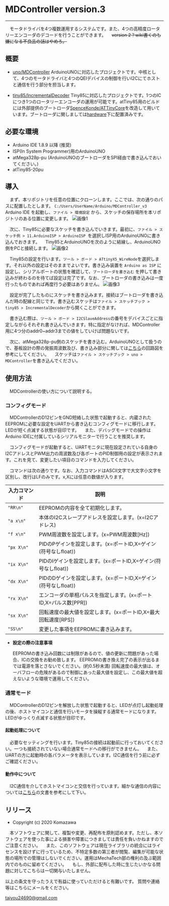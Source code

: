 # MDController  version.3

-----

　モータドライバを4つ複数運用するシステムです。また、4つの高精度ロータリーエンコーダのデコードを行うことができます。
　~~version 2？wiki書くのも嫌になる不良品の話はやめろ。~~

## 概要

- [uno/MDController](uno/MDController) ArduinoUNOに対応したプロジェクトです。中核として、4つのモータドライバと4つのQEIデバイスの制御を行いI2Cにてホストと通信を行う部分を担当します。

- [tiny85/IncrementalDecoder](tiny85/IncrementalDecoder) Tiny85に対応したプロジェクトです。1つのICにつき1つのロータリーエンコーダの運用が可能です。atTiny85用のビルドには外部提供のブートローダ[SpenceKonde/ATTinyCore](https://github.com/SpenceKonde/ATTinyCore)を改造して用いています。ブートローダに関しましては[hardware](hardware)下に配置済みです。

## 必要な環境

- Arduino IDE 1.8.9 以降 (推奨)
- ISP(In System Programmer)用のArduinoUNO
- atMega328p-pu (ArduinoUNOのブートローダをSPI経由で書き込んでおいてください。)
- atTiny85-20pu

## 導入

　まず、本リポジトリを任意の位置にクローンします。ここでは、次の通りのパスに配置したとします。
    `C:/Users/UserName/Arduino/MDController_v3`
　Arduino IDE を起動し、`ファイル > 環境設定` から、スケッチの保存場所を本リポジトリのある位置に変更します。
![画像1](etc/ino_setting.jpg)

　次に、Tiny85に必要なスケッチを書き込んでいきます。最初に、`ファイル > スケッチ例 > 11.ArduinoISP > ArduinoISP `を選択しISP用のArduinoUNOに書き込んでおきます。
　Tiny85とArduinoUNOを次のように結線し、ArduinoUNO側をPCと接続します。
![画像2](etc/pcb_isp.png)

　Tiny85の設定を行います。`ツール > ボード > ATtinyX5_WireNode`を選択します。それ以外の設定はそのままでよいです。書き込み装置を `Arduino as ISP` に設定し、シリアルポートの状態を確認して、`ブートローダを書き込む` を押して書き込みが終わるのを待てば設定は完了です。なお、ブートローダの書き込みは一度行ったものであれば再度行う必要はありません。
![画像3](etc/board_setting.jpg)

　設定が完了したものにスケッチを書き込みます。接続はブートローダを書き込んだ時の配線と同じです。書き込むスケッチは`ファイル > スケッチブック > tiny85 > IncrementalDecoder`から開くことができます。

　書き込む際は、`ツール > ボード > I2CSlaveAddress`の番号をデバイスごとに指定しながらそれぞれ書き込んでいきます。特に指定がなければ、MDController用に4つ分のaddr0~addr3までの値をしていけば問題ないです。

　次に、atMega328p-pu側のスケッチを書き込む。ArduinoUNOとして扱うので、基板設計の際の発振周波数及び、書き込み部分に関しては[こちら](etc/MDController_sch.png)の回路図を参考にしてください。
　スケッチは`ファイル > スケッチブック > uno > MDController`を書き込んでください。

## 使用方法

　MDControllerの使い方について説明する。

### コンフィグモード

　MDControllerのD12ピンをGND短絡した状態で起動すると、内蔵されたEEPROMに必要な設定をUARTから書き込むコンフィグモードに移行します。LEDが短く点滅する状態が目印です。
　また、デバッグモードでの操作はArduino IDEに付属しているシリアルモニターで行うことを推奨します。

　コンフィグモードが起動すると、UARTモニタに現在設定されている自身のI2CアドレスとPWM出力の周波数及び各ポートのPID制御用の設定が表示されます。これを見て、変更したい項目のコマンドを入力してください。

　コマンドは次の通りです。なお、入力コマンドはASCII文字で大文字小文字を区別し、改行はLFのみです。x,Xには任意の数値が入ります。

| 入力コマンド   | 説明                                                       |
| ------------ | --------------------------------------------------------- |
| `"RR\n"`     | EEPROMの内容を全て初期化します。                               |
| `"a x\n"`    | 本体のI2Cスレーブアドレスを設定します。(x=I2Cアドレス)            |
| `"f x\n"`    | PWM周波数を設定します。(x=PWM周波数[Hz])                       |
| `"px X\n"`   | PIDのPゲインを設定します。(x=ポートID,X=ゲイン(符号なしfloat))   |
| `"ix X\n"`   | PIDのIゲインを設定します。(x=ポートID,X=ゲイン(符号なしfloat))   |
| `"dx X\n"`   | PIDのDゲインを設定します。(x=ポートID,X=ゲイン(符号なしfloat))   |
| `"rx X\n"`   | エンコーダの単相パルスを指定します。(x=ポートID,X=パルス数[PPR])  |
| `"sx X\n"`   | 回転速度の最大値を設定します。(x=ポートID,X=最大回転速度[RPS])    |
| `"SS\n"`     | 変更した事項をEEPROMに書き込みます。                           |

- **設定の際の注意事項**

  EEPROMの書き込み回数には制限があるので、値の更新に問題があった場合、ICの交換をお勧め致します。
  EEPROMの書き換え完了の表示が出るまでは電源を落とさないでください。(約0.5秒未満) 
  回転速度の最大値は、オーバフローの危険があるので制御にあった最大値を設定し、この最大値を超えないような環境で運用してください。

### 通常モード

　MDControllerのD12ピンを解放した状態で起動すると、LEDが点灯し起動処理の後、ホストマイコンと通信を行いモータを操縦する通常モードになります。LEDがゆっくり点滅する状態が目印です。

#### 起動処理について

　必要なセッティングを行います。Tiny85の接続は起動前に行っておいてください。一つも接続されていない場合通常モードへの移行ができません。
　また、UARTの方に起動時の各パラメータを表示しています。I2C通信を行う前に必ずご確認ください。
　
#### 動作中について

　I2C通信を介してホストマイコンと交信を行っています。細かな通信の内容については[こちら](etc/MDController_v3_i2c_protocol.md)の文書を参考にして下い。
　
## リリース

- Copyright (c)  2020 Komazawa

　本ソフトウェアに関して、複製や変更、再配布を原則認めます。ただし、本ソフトウェアを使った事による損害や障害につきましては責任を負いかねますのでご注意ください。
　また、このソフトウェアは現在ライブラリの統合にはライセンスを設けずに行っているため、不特定多数の第三者が閲覧、編集が可能な状態の場所での管理はしないでください。運用はMechaTech部の権利の及ぶ範囲内でのものに留めてください。
　もし、外部に配布した時に生じたいかなる問題に対してこちらは一切関与いたしません。

以上の条文を守ったうえで有益に使っていただけると有難いです。
質問や連絡等はこちらにメールをください。

 taiyou24690@gmail.com

　